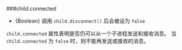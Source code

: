 ###child.connected

* {Boolean} 调用 `child.disconnect()` 后会被设为 `false`

`child.connected` 属性表明是否仍可以从一个子进程发送和接收消息。
当 `child.connected` 为 `false` 时，则不能再发送或接收的消息。


